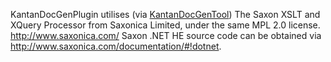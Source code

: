 KantanDocGenPlugin utilises (via [KantanDocGenTool](https://github.com/kamrann/KantanDocGenTool)) The Saxon XSLT and XQuery Processor from Saxonica Limited, under the same MPL 2.0 license.
http://www.saxonica.com/
Saxon .NET HE source code can be obtained via http://www.saxonica.com/documentation/#!dotnet.
